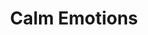 ---
title: "Calm Emotions"
permalink: /spells/calm-emotions/
tags:
  - Spell
available_for:
  - Bard
  - Cleric
level: "2nd Level"
school: "Enchantment"
range: "60 ft"
area: "20 ft"
shape: "Sphere"
comp:
  - V
  - S
duration: "Up to 1 minute"
concentration: true
attack: "CHA Save"
description: |
  You attempt to suppress strong emotions in a group of people. Each humanoid in a 20-foot-radius sphere centered on a point you choose within range must make a charisma saving throw; a creature can choose to fail this saving throw if it wishes. If a creature fails its saving throw, choose one of the following two effects. You can suppress any effect causing a target to be charmed or frightened. When this spell ends, any suppressed effect resumes, provided that its duration has not expired in the meantime.

  Alternatively, you can make a target indifferent about creatures of your choice that it is hostile toward. This indifference ends if the target is attacked or harmed by a spell or if it witnesses any of its friends being harmed. When the spell ends, the creature becomes hostile again, unless the DM rules otherwise.
excerpt: "You attempt to suppress strong emotions in a group of people."
source: "Basic Rules"
---